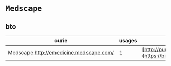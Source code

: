 # `Medscape`

## bto

| curie                                   |   usages | nodes                                                                                                           |
|-----------------------------------------|----------|-----------------------------------------------------------------------------------------------------------------|
| Medscape:http://emedicine.medscape.com/ |        1 | [http://purl.obolibrary.org/obo/BTO:0005581](https://bioregistry.io/http://purl.obolibrary.org/obo/BTO:0005581) |
